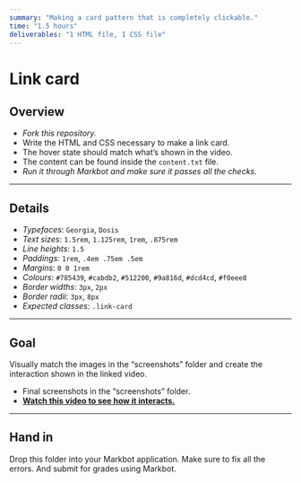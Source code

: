 ```yaml
---
summary: "Making a card pattern that is completely clickable."
time: "1.5 hours"
deliverables: "1 HTML file, 1 CSS file"
---
```


# Link card

## Overview

- *Fork this repository.*
- Write the HTML and CSS necessary to make a link card.
- The hover state should match what’s shown in the video.
- The content can be found inside the `content.txt` file.
- *Run it through Markbot and make sure it passes all the checks.*

---

## Details

- *Typefaces*: `Georgia`, `Dosis`
- *Text sizes*: `1.5rem`, `1.125rem`, `1rem`, `.875rem`
- *Line heights*: `1.5`
- *Paddings*: `1rem`, `.4em .75em .5em`
- *Margins*: `0 0 1rem`
- *Colours*: `#785439`, `#cabdb2`, `#512200`, `#9a816d`, `#dcd4cd`, `#f0eee8`
- *Border widths*: `3px`, `2px`
- *Border radii*: `3px`, `8px`
- *Expected classes*: `.link-card`

---

## Goal

Visually match the images in the “screenshots” folder and create the interaction shown in the linked video.

- Final screenshots in the “screenshots” folder.
- [**Watch this video to see how it interacts.**](https://youtu.be/MG9POj23C8c)

---

## Hand in

Drop this folder into your Markbot application. Make sure to fix all the errors. And submit for grades using Markbot.
